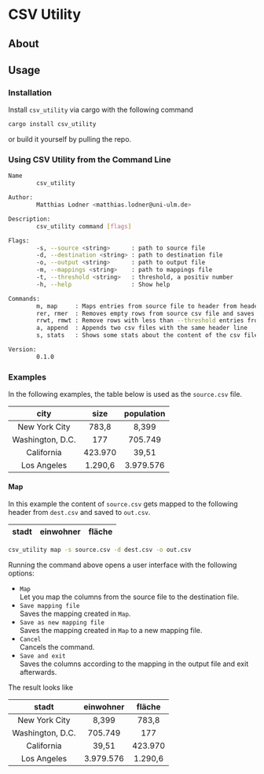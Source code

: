 # CSV Utility


## About


## Usage


### Installation
Install ``csv_utility`` via cargo with the following command
```sh
cargo install csv_utility
```
or build it yourself by pulling the repo.

### Using CSV Utility from the Command Line

```sh
Name
        csv_utility

Author:
        Matthias Lodner <matthias.lodner@uni-ulm.de>

Description:
        csv_utility command [flags]

Flags:
        -s, --source <string>      : path to source file
        -d, --destination <string> : path to destination file
        -o, --output <string>      : path to output file
        -m, --mappings <string>    : path to mappings file
        -t, --threshold <string>   : threshold, a positiv number
        -h, --help                 : Show help

Commands:
        m, map     : Maps entries from source file to header from header file and saves to output file
        rer, rmer  : Removes empty rows from source csv file and saves to output file
        rrwt, rmwt : Remove rows with less than --threshold entries from source csv file and saves to output file
        a, append  : Appends two csv files with the same header line
        s, stats   : Shows some stats about the content of the csv file

Version:
        0.1.0
```

### Examples
In the following examples, the table below is used as the ``source.csv`` file.

|       city       	| size    	| population 	|
|:----------------:	|:---------:|:-----------:	|
|   New York City  	|  783,8  	|    8,399   	|
| Washington, D.C. 	|   177   	|   705.749  	|
|    California    	| 423.970 	|    39,51   	|
| Los Angeles      	| 1.290,6 	|  3.979.576 	|

#### Map
In this example the content of ``source.csv`` gets mapped to the following header from ``dest.csv`` and saved to ``out.csv``.

|       stadt     	| einwohner	    | fläche    |
|:----------------:	|:-----------:  |:---------:|

```sh
csv_utility map -s source.csv -d dest.csv -o out.csv
```
Running the command above opens a user interface with the following options:
- ``Map``
  <br> Let you map the columns from the source file to the destination file.
- ``Save mapping file``
  <br> Saves the mapping created in ``Map``.
- ``Save as new mapping file``
  <br> Saves the mapping created in ``Map`` to a new mapping file.
- ``Cancel``
  <br> Cancels the command.
- ``Save and exit``
  <br> Saves the columns according to the mapping in the output file and exit afterwards.

The result looks like

|       stadt      	| einwohner 	| fläche   	|
|:----------------:	|:-----------:	|:---------:|
|   New York City  	|    8,399   	|  783,8  	|
| Washington, D.C. 	|   705.749  	|   177   	|
|    California    	|    39,51   	| 423.970 	|
| Los Angeles      	|  3.979.576 	| 1.290,6 	|

